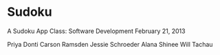 Sudoku
======

A Sudoku App
Class: Software Development
February 21, 2013

Priya Donti
Carson Ramsden
Jessie Schroeder
Alana Shinee
Will Tachau
